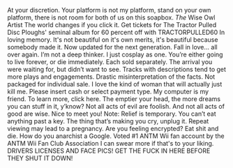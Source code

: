 At your discretion.
Your platform is not my platform, stand on your own platform, there is not room for both of us on this soapbox.
*The* Wise Owl Artist
The world changes if you click it.
Get tickets for The Tractor Pulled Disc Ploughs' seminal album for 60 percent off with TRACTORPULLED60
In loving memory.
It's not beautiful on it's own merits, it's beautiful because somebody made it.
Now updated for the next generation.
Fall in love... all over again.
I’m not a deep thinker. I just cosplay as one.
You’re either going to live forever, or die immediately.
Each sold separately.
The arrival you were waiting for, but didn’t want to see.
Tracks with descriptions tend to get more plays and engagements.
Drastic misinterpretation of the facts.
Not packaged for individual sale.
I love the kind of woman that will actually just kill me.
Please insert cash or select payment type.
My computer is my friend.
To learn more, click here.
The emptier your head, the more dreams you can stuff in it, y’know?
Not all acts of evil are foolish. And not all acts of good are wise.
Nice to meet you!
Note: Relief is temporary.
You can’t eat anything past a key.
The thing that’s making you cry, unplug it.
Repeat viewing may lead to a pregnancy.
Are you feeling encrypted?
Eat shit and die.
How do you anarchist a Google.
Voted #1 ANTM Wii fan account by the ANTM Wii Fan Club Association
I can swear more if that's to your liking.
DRIVERS LICENSES AND FACE PICS! GET THE FUCK IN HERE BEFORE THEY SHUT IT DOWN!